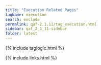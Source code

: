 ```yaml
---
title: "Execution Related Pages"
tagName: execution
search: exclude
permalink: qaf-2.1.11/tag_execution.html
sidebar: qaf_2_1_11-sidebar
folder: latest
---
```

{% include taglogic.html %}

{% include links.html %}
